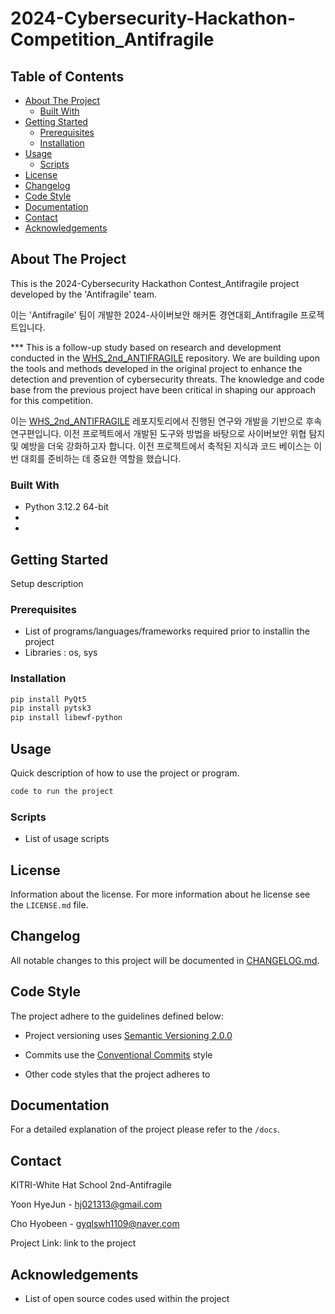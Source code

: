 # 2024-Cybersecurity-Hackathon-Competition_Antifragile

## Table of Contents

- [About The Project](#about-the-project)
  - [Built With](#built-with)
- [Getting Started](#getting-started)
  - [Prerequisites](#prerequisites)
  - [Installation](#installation)
- [Usage](#usage)
  - [Scripts](#scripts)
- [License](#license)
- [Changelog](#changelog)
- [Code Style](#code-style)
- [Documentation](#documentation)
- [Contact](#contact)
- [Acknowledgements](#acknowledgements)

## About The Project

This is the 2024-Cybersecurity Hackathon Contest_Antifragile project developed by the 'Antifragile' team.

이는 'Antifragile' 팀이 개발한 2024-사이버보안 해커톤 경연대회_Antifragile 프로젝트입니다.

*** This is a follow-up study based on research and development conducted in the [WHS_2nd_ANTIFRAGILE](https://github.com/swyoo1121/WHS_2nd_ANTIFRAGILE) repository. We are building upon the tools and methods developed in the original project to enhance the detection and prevention of cybersecurity threats. The knowledge and code base from the previous project have been critical in shaping our approach for this competition.

이는 [WHS_2nd_ANTIFRAGILE](https://github.com/swyoo1121/WHS_2nd_ANTIFRAGILE) 레포지토리에서 진행된 연구와 개발을 기반으로 후속 연구편입니다. 이전 프로젝트에서 개발된 도구와 방법을 바탕으로 사이버보안 위협 탐지 및 예방을 더욱 강화하고자 합니다. 이전 프로젝트에서 축적된 지식과 코드 베이스는 이번 대회를 준비하는 데 중요한 역할을 했습니다.


### Built With

- Python 3.12.2 64-bit
- 
- 

## Getting Started

Setup description

### Prerequisites

- List of programs/languages/frameworks required prior to installin the project
- Libraries : os, sys

### Installation

```bash
pip install PyQt5
pip install pytsk3
pip install libewf-python
```

## Usage

Quick description of how to use the project or program.

```bash
code to run the project
```

### Scripts

- List of usage scripts

## License

Information about the license.
For more information about he license see the `LICENSE.md` file.

## Changelog

All notable changes to this project will be documented
in [CHANGELOG.md](https://gitlab.rackhost.hu/rackhost/wp-tudasbazis/-/blob/master/README.md).

## Code Style

The project adhere to the guidelines defined below:

- Project versioning uses [Semantic Versioning 2.0.0](https://semver.org/)
- Commits use the [Conventional Commits](https://www.conventionalcommits.org/en/v1.0.0/) style

- Other code styles that the project adheres to

## Documentation

For a detailed explanation of the project please refer to
the `/docs`.

## Contact

KITRI-White Hat School 2nd-Antifragile

Yoon HyeJun - [hj021313@gmail.com](hj021313@gmail.com)

Cho Hyobeen - [gyqlswh1109@naver.com](gyqlswh1109@naver.com) 

Project Link: link to the project

## Acknowledgements

- List of open source codes used within the project
